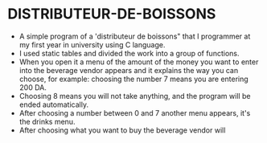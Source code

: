 # DISTRIBUTEUR-DE-BOISSONS
* A simple program of a 'distributeur de boissons" that I programmer at my first year in university using C language.
* I used static tables and divided the work into a group of functions.
* When you open it a menu of the amount of the money you want to enter into the beverage vendor appears and it explains the way you can choose, for example: choosing the number 7 means you are entering 200 DA.
* Choosing 8 means you will not take anything, and the program will be ended automatically.
* After choosing a number between 0 and 7 another menu appears, it's the drinks menu.
* After choosing what you want to buy the beverage vendor will

